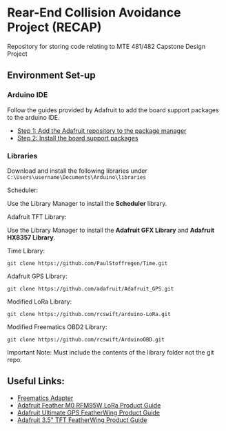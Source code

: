 
# Rear-End Collision Avoidance Project (RECAP)

Repository for storing code relating to MTE 481/482 Capstone Design Project

## Environment Set-up

### Arduino IDE
Follow the guides provided by Adafruit to add the board support packages to the arduino IDE.
* [Step 1: Add the Adafruit repository to the package manager](https://learn.adafruit.com/adafruit-feather-m0-radio-with-lora-radio-module/setup)
* [Step 2: Install the board support packages](https://learn.adafruit.com/adafruit-feather-m0-radio-with-lora-radio-module/using-with-arduino-ide)

### Libraries
Download and install the following libraries under `C:\Users\username\Documents\Arduino\libraries`

Scheduler:

Use the Library Manager to install the **Scheduler** library.

Adafruit TFT Library:

Use the Library Manager to install the **Adafruit GFX Library** and **Adafruit HX8357 Library**.

Time Library:

```
git clone https://github.com/PaulStoffregen/Time.git
```

Adafruit GPS Library:

```
git clone https://github.com/adafruit/Adafruit_GPS.git
```

Modified LoRa Library:

```
git clone https://github.com/rcswift/arduino-LoRa.git
```

Modified Freematics OBD2 Library:

```
git clone https://github.com/rcswift/ArduinoOBD.git
```

Important Note: Must include the contents of the library folder not the git repo.

## Useful Links:

* [Freematics Adapter](https://freematics.com/products/freematics-obd-ii-uart-adapter-mk2/)
* [Adafruit Feather M0 RFM95W LoRa Product Guide](https://learn.adafruit.com/adafruit-feather-m0-radio-with-lora-radio-module)
* [Adafruit Ultimate GPS FeatherWing Product Guide](https://learn.adafruit.com/adafruit-ultimate-gps-featherwing)
* [Adafruit 3.5" TFT FeatherWing Product Guide](https://learn.adafruit.com/adafruit-3-5-tft-featherwing)
